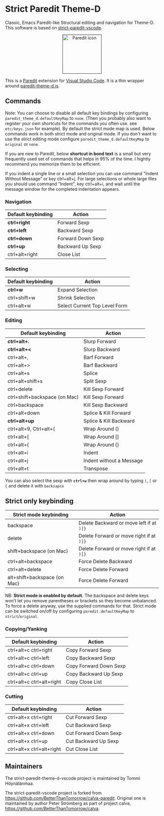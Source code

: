 # Strict Paredit Theme-D

Classic, Emacs Paredit-like Structural editing and navigation for Theme-D. This software is based on
<a href="https://github.com/ailisp/strict-paredit-vscode">strict-paredit-vscode</a>.

<p align="center">
<a href=""><img width="128px" height="128px" src="https://github.com/ailisp/strict-paredit-vscode/raw/master/assets/paredit.png" title="Paredit icon"></img></a>
</p>

This is a [Paredit](http://mumble.net/~campbell/emacs/paredit.el) extension for [Visual Studio Code](https://code.visualstudio.com). It is a thin wrapper around [paredit-theme-d.js](https://github.com/tohoyn/paredit-theme-d.js).

## Commands

Note: You can choose to disable all default key bindings by configuring `paredit_theme_d.defaultKeyMap` to `none`. (Then you probably also want to register your own shortcuts for the commands you often use. see `etc/keys.json` for example). By default the strict mode map is used. Below commands work in both strict mode and original mode. If you don't want to use the strict editing mode configure `paredit_theme_d.defaultKeyMap` to `original` or `none`.

If you are new to Paredit, below **shortcut in bond text** is a small but very frequently used set of commands that helps in 95% of the time. I hightly recommend you memorize them to be efficient.

If you indent a single line or a small selection you can use command "Indent Without Message" or key ctrl+alt+j. For large selections or whole large files you should use command "Indent", key ctrl+alt+i, and wait until the message window for the completed indentation appears.

### Navigation

Default keybinding | Action
------------------ | ------
**ctrl+right**     | Forward Sexp
**ctrl+left**      | Backward Sexp
**ctrl+down**      | Forward Down Sexp
**ctrl+up**        | Backward Up Sexp
ctrl+alt+right     | Close List

### Selecting

Default keybinding | Action
------------------ | ------
**ctrl+w**         | Expand Selection
ctrl+shift+w       | Shrink Selection
ctrl+alt+w         | Select Current Top Level Form

### Editing

Default keybinding                | Action
------------------                | ------
**ctrl+alt+.**                    | Slurp Forward
**ctrl+alt+<**                    | Slurp Backward
ctrl+alt+,                        | Barf Forward
ctrl+alt+>                        | Barf Backward
ctrl+alt+s                        | Splice
ctrl+alt+shift+s                  | Split Sexp
ctrl+delete                       | Kill Sexp Forward
ctrl+shift+backspace (on Mac)     | Kill Sexp Forward
ctrl+backspace                    | Kill Sexp Backward
ctrl+alt+down                     | Splice & Kill Forward
**ctrl+alt+up**                   | Splice & Kill Backward
ctrl+alt+9, Ctrl+alt+(            | Wrap Around ()
ctrl+alt+[                        | Wrap Around []
ctrl+alt+{                        | Wrap Around {}
ctrl+alt+i                        | Indent
ctrl+alt+j                        | Indent without a Message
ctrl+alt+t                        | Transpose

You can also select the sexp with **`ctrl+w`** then wrap around by typing `(`, `[` or `{` and delete it with `backsapce`

## Strict only keybinding
Strict mode keybinding            | Action
----------------------            | ------
backspace                         | Delete Backward or move left if at `)]}`
delete                            | Delete Forward or move right if at `)]}`
shift+backspace (on Mac)          | Delete Forward or move right if at `)]}`
ctrl+alt+backspace                | Force Delete Backward
ctrl+alt+delete                   | Force Delete Forward
alt+shift+backspace (on Mac)      | Force Delete Forward

NB: **Strict mode is enabled by default.** The backspace and delete keys won't let you remove parentheses or brackets so they become unbalanced. To force a delete anyway, use the supplied commands for that. Strict mode can be switched on/off by configuring `paredit.defaultKeyMap` to `strict`/`original`.


### Copying/Yanking

Default keybinding | Action
------------------ | ------
ctrl+alt+c ctrl+right         | Copy Forward Sexp
ctrl+alt+c ctrl+left          | Copy Backward Sexp
ctrl+alt+c ctrl+down          | Copy Forward Down Sexp
ctrl+alt+c ctrl+up            | Copy Backward Up Sexp
ctrl+alt+c ctrl+alt+right     | Copy Close List

### Cutting

Default keybinding | Action
------------------ | ------
ctrl+alt+x ctrl+right         | Cut Forward Sexp
ctrl+alt+x ctrl+left          | Cut Backward Sexp
ctrl+alt+x ctrl+down          | Cut Forward Down Sexp
ctrl+alt+x ctrl+up            | Cut Backward Up Sexp
ctrl+alt+x ctrl+alt+right     | Cut Close List

## Maintainers

The strict-paredit-theme-d-vscode project is maintained by Tommi Höynälänmaa.

The strict-paredit-vscode project is forked from https://github.com/BetterThanTomorrow/calva-paredit. Original one is maintained by author Peter Strömberg as part of project calva, https://github.com/BetterThanTomorrow/calva.
